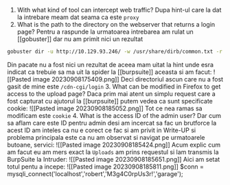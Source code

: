 1. With what kind of tool can intercept web traffic?
Dupa hint-ul care la dat la intrebare meam dat seama ca este `proxy`
2. What is the path to the directory on the webserver that returns a login page?
Pentru a raspunde la urmatoarea intrebarea am rulat un [[gobuster]] dar nu am primit nici un rezultat
```bash
gobuster dir -u http://10.129.93.246/ -w /usr/share/dirb/common.txt -r 
```
Din pacate nu a fost nici un rezultat de aceea mam uitat la hint unde esra indicat ca trebuie sa ma uit la spider la [[burpsuite]] aceasta si am facut:
![[Pasted image 20230908175409.png]]
Deci directoriul ascun care nu a fost gasit de mine este `/cdn-cgi/login`
3. What can be modified in Firefox to get access to the upload page?
Daca prim mai atent un simplu request care a fost capturat cu ajutorul la [[burpsuite]]
putem vedea ca sunt specificate cookie:
![[Pasted image 20230908185052.png]]
Tot ce nea ramas sa modificam este `cookie` 
4. What is the access ID of the admin user?
Dar cum sa aflam care este ID pentru admin desi am incercat sa fac un brutforce la acest ID am inteles ca nu e corect ce fac si am privit in Write-UP si problema principala este ca nu am observat si navigat pe urmatoarele butoane, servici:
![[Pasted image 20230908185424.png]]
Acum explic cum am facut eu am mers exact la `Uploads` am prins requestul si lam transmis la BurpSuite la Intruder:
![[Pasted image 20230908185651.png]]
Aici am setat totul pentu a incepe:
![[Pasted image 20230908185811.png]]
$conn = mysqli_connect('localhost','robert','M3g4C0rpUs3r!','garage');
